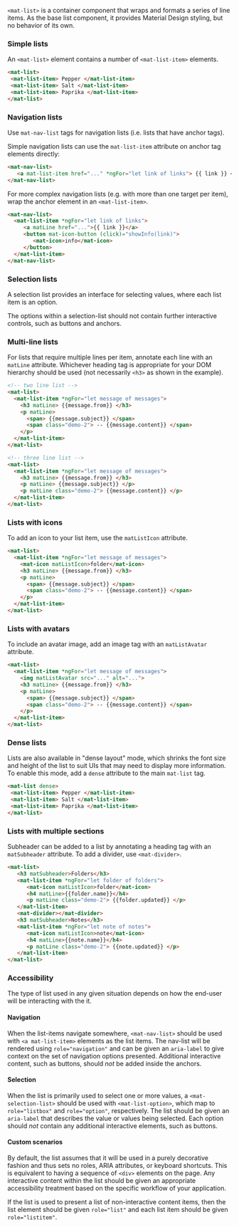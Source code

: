 `<mat-list>` is a container component that wraps and formats a series of line items. As the base 
list component, it provides Material Design styling, but no behavior of its own.

<!-- example(list-overview) -->


### Simple lists

An `<mat-list>` element contains a number of `<mat-list-item>` elements.

```html
<mat-list>
 <mat-list-item> Pepper </mat-list-item>
 <mat-list-item> Salt </mat-list-item>
 <mat-list-item> Paprika </mat-list-item>
</mat-list>
```

### Navigation lists

Use `mat-nav-list` tags for navigation lists (i.e. lists that have anchor tags).

Simple navigation lists can use the `mat-list-item` attribute on anchor tag elements directly:

```html
<mat-nav-list>
   <a mat-list-item href="..." *ngFor="let link of links"> {{ link }} </a>
</mat-nav-list>
```

For more complex navigation lists (e.g. with more than one target per item), wrap the anchor 
element in an `<mat-list-item>`.

```html
<mat-nav-list>
  <mat-list-item *ngFor="let link of links">
     <a matLine href="...">{{ link }}</a>
     <button mat-icon-button (click)="showInfo(link)">
        <mat-icon>info</mat-icon>
     </button>
  </mat-list-item>
</mat-nav-list>
```

### Selection lists
A selection list provides an interface for selecting values, where each list item is an option.

<!-- example(list-selection) -->

The options within a selection-list should not contain further interactive controls, such
as buttons and anchors.


### Multi-line lists
For lists that require multiple lines per item, annotate each line with an `matLine` attribute.
Whichever heading tag is appropriate for your DOM hierarchy should be used (not necessarily `<h3>`
as shown in the example).

```html
<!-- two line list -->
<mat-list>
  <mat-list-item *ngFor="let message of messages">
    <h3 matLine> {{message.from}} </h3>
    <p matLine>
      <span> {{message.subject}} </span>
      <span class="demo-2"> -- {{message.content}} </span>
    </p>
  </mat-list-item>
</mat-list>

<!-- three line list -->
<mat-list>
  <mat-list-item *ngFor="let message of messages">
    <h3 matLine> {{message.from}} </h3>
    <p matLine> {{message.subject}} </p>
    <p matLine class="demo-2"> {{message.content}} </p>
  </mat-list-item>
</mat-list>
```

### Lists with icons

To add an icon to your list item, use the `matListIcon` attribute.


```html
<mat-list>
  <mat-list-item *ngFor="let message of messages">
    <mat-icon matListIcon>folder</mat-icon>
    <h3 matLine> {{message.from}} </h3>
    <p matLine>
      <span> {{message.subject}} </span>
      <span class="demo-2"> -- {{message.content}} </span>
    </p>
  </mat-list-item>
</mat-list>
```

### Lists with avatars

To include an avatar image, add an image tag with an `matListAvatar` attribute. 

```html
<mat-list>
  <mat-list-item *ngFor="let message of messages">
    <img matListAvatar src="..." alt="...">
    <h3 matLine> {{message.from}} </h3>
    <p matLine>
      <span> {{message.subject}} </span>
      <span class="demo-2"> -- {{message.content}} </span>
    </p>
  </mat-list-item>
</mat-list>
```

### Dense lists
Lists are also available in "dense layout" mode, which shrinks the font size and height of the list
to suit UIs that may need to display more information. To enable this mode, add a `dense` attribute
to the main `mat-list` tag.


```html
<mat-list dense>
 <mat-list-item> Pepper </mat-list-item>
 <mat-list-item> Salt </mat-list-item>
 <mat-list-item> Paprika </mat-list-item>
</mat-list>
```


### Lists with multiple sections

Subheader can be added to a list by annotating a heading tag with an `matSubheader` attribute. 
To add a divider, use `<mat-divider>`.

```html
<mat-list>
   <h3 matSubheader>Folders</h3>
   <mat-list-item *ngFor="let folder of folders">
      <mat-icon matListIcon>folder</mat-icon>
      <h4 matLine>{{folder.name}}</h4>
      <p matLine class="demo-2"> {{folder.updated}} </p>
   </mat-list-item>
   <mat-divider></mat-divider>
   <h3 matSubheader>Notes</h3>
   <mat-list-item *ngFor="let note of notes">
      <mat-icon matListIcon>note</mat-icon>
      <h4 matLine>{{note.name}}</h4>
      <p matLine class="demo-2"> {{note.updated}} </p>
   </mat-list-item>
</mat-list>
```

### Accessibility
The type of list used in any given situation depends on how the end-user will be interacting with
the it.

#### Navigation
When the list-items navigate somewhere, `<mat-nav-list>` should be used with `<a mat-list-item>`
elements as the list items. The nav-list will be rendered using `role="navigation"` and can be
given an `aria-label` to give context on the set of navigation options presented. Additional
interactive content, such as buttons, should _not_ be added inside the anchors.

#### Selection
When the list is primarily used to select one or more values, a `<mat-selection-list>` should be
used with `<mat-list-option>`, which map to `role="listbox"` and `role="option"`, respectively. The
list should be given an `aria-label` that describes the value or values being selected. Each option
should _not_ contain any additional interactive elements, such as buttons.

#### Custom scenarios
By default, the list assumes that it will be used in a purely decorative fashion and thus sets no
roles, ARIA attributes, or keyboard shortcuts. This is equivalent to having a sequence of `<div>`
elements on the page. Any interactive content within the list should be given an appropriate
accessibility treatment based on the specific workflow of your application.

If the list is used to present a list of non-interactive content items, then the list element should
be given `role="list"` and each list item should be given `role="listitem"`.
